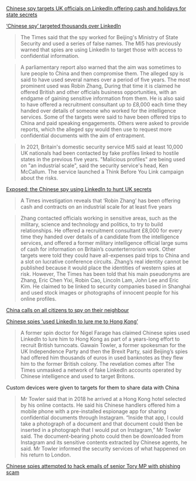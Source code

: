 
[Chinese spy targets UK officials on LinkedIn offering cash and holidays for state secrets](https://www.mirror.co.uk/news/uk-news/chinese-spy-targets-uk-officials-30766247)

[‘Chinese spy’ targeted thousands over LinkedIn](https://www.bbc.com/news/uk-66599376)


> The Times said that the spy worked for Beijing's Ministry of State Security and used a series of false names.
> The MI5 has previously warned that spies are using LinkedIn to target those with access to confidential information.

> A parliamentary report also warned that the aim was sometimes to lure people to China and then compromise them.
> The alleged spy is said to have used several names over a period of five years. The most prominent used was Robin Zhang,
> During that time it is claimed he offered British and other officials business opportunities, with an endgame of gaining sensitive information from them.
> He is also said to have offered a recruitment consultant up to £8,000 each time they handed over details of someone who worked for the intelligence services.
> Some of the targets were said to have been offered trips to China and paid speaking engagements.
> Others were asked to provide reports, which the alleged spy would then use to request more confidential documents with the aim of entrapment.

> In 2021, Britain's domestic security service MI5 said at least 10,000 UK nationals had been contacted by fake profiles linked to hostile states in the previous five years.
"Malicious profiles" are being used on "an industrial scale", said the security service's head, Ken McCallum. The service launched a Think Before You Link campaign about the risks.

[Exposed: the Chinese spy using LinkedIn to hunt UK secrets](https://www.thetimes.co.uk/article/chinese-spy-linkedin-investigation-dxtq8mz7w)

> A Times investigation reveals that ‘Robin Zhang’ has been offering cash and contracts on an industrial scale for at least five years

> Zhang contacted officials working in sensitive areas, such as the military, science and technology and politics, to try to build relationships. He offered a recruitment consultant £8,000 for every time they handed over details of a candidate from the intelligence services, and offered a former military intelligence official large sums of cash for information on Britain’s counterterrorism work. Other targets were told they could have all-expenses paid trips to China and a slot on lucrative conference circuits.
> Zhang’s real identity cannot be published because it would place the identities of western spies at risk. However, The Times has been told that his main pseudonyms are Zhang, Eric Chen Yixi, Robin Cao, Lincoln Lam, John Lee and Eric Kim. He claimed to be linked to security companies based in Shanghai and used stock images or photographs of innocent people for his online profiles.

[China calls on all citizens to spy on their neighbour](https://www.telegraph.co.uk/world-news/2023/08/01/china-mi5-social-media-snoop-neighbours/)

[Chinese spies ‘used LinkedIn to lure me to Hong Kong’](https://www.telegraph.co.uk/business/2023/08/23/chinese-spies-linkedin-lure-gawain-towler-ukip-hong-kong/)

> A former spin doctor for Nigel Farage has claimed Chinese spies used LinkedIn to lure him to Hong Kong as part of a years-long effort to recruit British turncoats.
> Gawain Towler, a former spokesman for the UK Independence Party and then the Brexit Party, said Beijing’s spies had offered him thousands of euros in used banknotes as they flew him to the former British colony.
> The revelation comes after The Times unmasked a network of fake LinkedIn accounts operated by Chinese intelligence and used to target Britons.

Custom devices were given to targets for them to share data with China

> Mr Towler said that in 2018 he arrived at a Hong Kong hotel selected by his online contacts. He said his Chinese handlers offered him a mobile phone with a pre-installed espionage app for sharing confidential documents through Instagram.
> “Inside that app, I could take a photograph of a document and that document could then be inserted in a photograph that I would put on Instagram,” Mr Towler said.
> The document-bearing photo could then be downloaded from Instagram and its sensitive contents extracted by Chinese agents, he said.
Mr Towler informed the security services of what happened on his return to London.


[Chinese spies attempted to hack emails of senior Tory MP with phishing scam
](https://www.gbnews.com/news/world/china-spies-hacking-alicia-kearns-linkedin)
